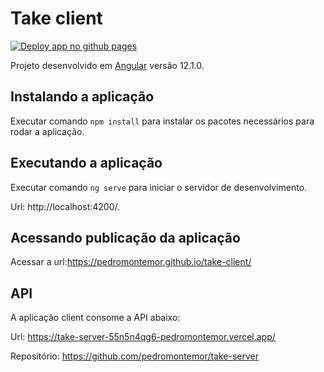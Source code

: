 # Take client

[![Deploy app no github pages](https://github.com/pedromontemor/levarme-client/actions/workflows/main.yml/badge.svg)](https://github.com/pedromontemor/levarme-client/actions/workflows/main.yml)

Projeto desenvolvido em [Angular](https://github.com/angular/angular-cli) versão 12.1.0.

## Instalando a aplicação

Executar comando `npm install` para instalar os pacotes necessários para rodar a aplicação. 

## Executando a aplicação

Executar comando `ng serve` para iniciar o servidor de desenvolvimento. 

Url: http://localhost:4200/.

## Acessando publicação da aplicação

Acessar a url:https://pedromontemor.github.io/take-client/

## API

A aplicação client consome a API abaixo:

Url: https://take-server-55n5n4qg6-pedromontemor.vercel.app/

Repositório: https://github.com/pedromontemor/take-server